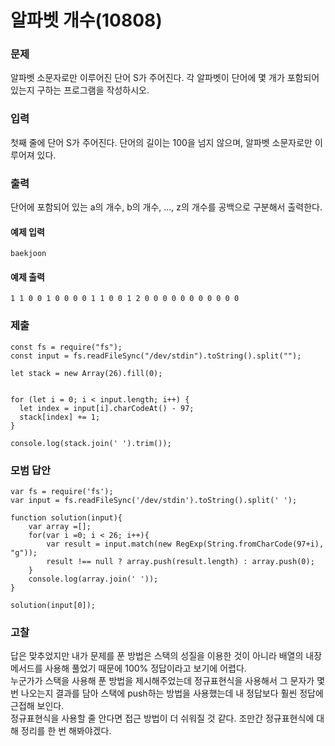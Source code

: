 # 알파벳 개수(10808)

### 문제

알파벳 소문자로만 이루어진 단어 S가 주어진다. 각 알파벳이 단어에 몇 개가 포함되어 있는지 구하는 프로그램을 작성하시오.<br>

### 입력

첫째 줄에 단어 S가 주어진다. 단어의 길이는 100을 넘지 않으며, 알파벳 소문자로만 이루어져 있다.<br>

### 출력

단어에 포함되어 있는 a의 개수, b의 개수, …, z의 개수를 공백으로 구분해서 출력한다.<br>

#### 예제 입력

```
baekjoon
```

#### 예제 출력

```
1 1 0 0 1 0 0 0 0 1 1 0 0 1 2 0 0 0 0 0 0 0 0 0 0 0
```

### 제출

```
const fs = require("fs");
const input = fs.readFileSync("/dev/stdin").toString().split("");

let stack = new Array(26).fill(0);


for (let i = 0; i < input.length; i++) {
  let index = input[i].charCodeAt() - 97;
  stack[index] += 1;
}

console.log(stack.join(' ').trim());
```

### 모범 답안

```
var fs = require('fs');
var input = fs.readFileSync('/dev/stdin').toString().split(' ');

function solution(input){
    var array =[];
    for(var i =0; i < 26; i++){
        var result = input.match(new RegExp(String.fromCharCode(97+i), "g"));
        result !== null ? array.push(result.length) : array.push(0);
    }
    console.log(array.join(' '));
}

solution(input[0]);
```

### 고찰

답은 맞추었지만 내가 문제를 푼 방법은 스택의 성질을 이용한 것이 아니라 배열의 내장 메서드를 사용해 풀었기 때문에 100% 정답이라고 보기에 어렵다.<br>
누군가가 스택을 사용해 푼 방법을 제시해주었는데 정규표현식을 사용해서 그 문자가 몇번 나오는지 결과를 담아 스택에 push하는 방법을 사용했는데 내 정답보다 훨씬 정답에 근접해 보인다.<br>
정규표현식을 사용할 줄 안다면 접근 방법이 더 쉬워질 것 같다. 조만간 정규표현식에 대해 정리를 한 번 해봐야겠다.<br>
